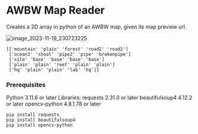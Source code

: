 # AWBW Map Reader

Creates a 2D array in python of an AWBW map, given its map preview url.

![image_2023-11-19_230723225](https://github.com/stickstetris/AWBW-Map-Reader/assets/151409707/0608ec8d-4b23-410f-a076-609d38ae5e41)


```
[['mountain' 'plain' 'forest' 'road2' 'road2']
 ['ocean3' 'shoal' 'pipe2' 'pipe' 'brokenpipe']
 ['silo' 'base' 'base' 'base' 'base']
 ['plain' 'plain' 'reef' 'plain' 'plain']
 ['hq' 'plain' 'plain' 'lab' 'hq']]
```
### Prerequisites

Python 3.11.6 or later
Libraries:
requests 2.31.0 or later
beautifulsoup4 4.12.2 or later
opencv-python 4.8.1.78 or later

```
pip install requests
pip install beautifulsoup4
pip install opencv-python
```
